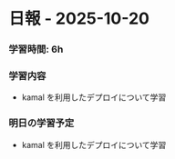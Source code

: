 # 日報 - 2025-10-20

### 学習時間: 6h

### 学習内容

- kamal を利用したデプロイについて学習

### 明日の学習予定

- kamal を利用したデプロイについて学習
